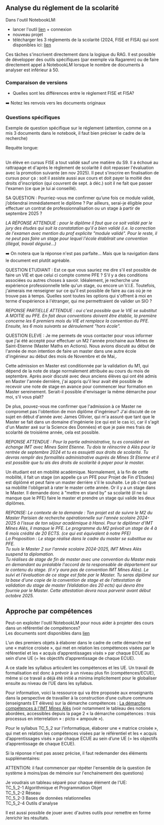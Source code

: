 
## Analyse du réglement de la scolarité

Dans l'outil NotebookLM:
* lancer l'outil [lien](https://notebooklm.google.com/) + connexion
* nouveau projet
* télécharger les 3 règlements de la scolarité (2024, FISE et FISA) qui sont disponibles ici: [lien](https://github.com/vguigue/tuto-LLM/tree/main/ressources)


Ces tâches s'inscrivent directement dans la logique du RAG. Il est possible de développer des outils spécifiques (par exemple via Ragarenn) ou de faire directement appel à NotebookLM lorsque le nombre de documents à analyser est inférieur à 50.


### Comparaison de versions

<div class="ex-box">


<ul>
<li>Quelles sont les différences entre le règlement FISE et FISA?</li>
</ul>
➡️ Notez les renvois vers les documents originaux
</div>

### Questions spécifiques

Exemple de question spécifique sur le réglement (attention, comme on a mis 3 documents dans le notebook, il faut bien préciser le cadre de la recherche)

<div class="ex-box">

Requête longue:<BR><BR>

Un élève en cursus FISE a tout validé sauf une matière du S9. Il a échoué au rattrapage et d'après le règlement de scolarité il doit repasser l'évaluation avec la promotion suivante (en nov 2025). Il peut s'inscrire en finalisation de cursus pour ça : soit il assiste aussi aux cours et doit payer la moitié des droits d'inscription (qui couvrent de sept. à déc.) soit il ne fait que passer l'examen (ce que je lui ai conseillé).

SA QUESTION : Pourriez-vous me confirmer qu’une fois ce module validé, j’obtiendrai immédiatement le diplôme ? Par ailleurs, serai-je éligible pour effectuer un contrat de professionnalisation ou un stage à partir de septembre 2025 ?

</div>

*LA RÉPONSE ATTENDUE : pour le diplôme il faut que ce soit validé par le jury des études qui suit la constatation qu'il a bien validé (i.e. la correction de l'examen avec mention du prof explicite "module validé". Pour le reste, il ne peut pas faire un stage pour lequel l'école établirait une convention (illégal, travail déguisé...)*

➡️ On notera que la réponse n'est pas parfaite... Mais que la navigation dans le document est plutôt agréable.

<div class="ex-box">
QUESTION ETUDIANT : Est ce que vous sauriez me dire s'il est possible de faire un VIE et que celui ci compte comme PFE ? S'il y a des conditions associées ou autres
choses à savoir. Idéalement, je recherche une expérience professionnelle telle qu'un stage, ou encore un V.I.E. Toutefois, j'aimerais me renseigner sur ce qu'il est possible de faire au cas où je ne trouve pas à temps. Quelles sont toutes les options qui s'offrent à moi en terme d'expérience à l'étranger, qui me permettraient de valider un SIO ?
</div>

*REPONSE PARTIELLE ATTENDUE : oui c'est possible que le VIE se substitut A MOITIE au PFE. En fait deux conventions doivent être établie,  la première concerne les 6 premiers mois du VIE et remplace la convention du PFE. Ensuite, les 6 mois suivants se déroulement "hors école".*


<div class="ex-box">
QUESTION ELEVE : Je me permets de vous contacter pour vous informer que j'ai été accepté pour effectuer un M2 l'année prochaine aux Mines de Saint-Etienne (Master Maths en Actions). Nous avions discuté au début de l'année de mon intention de faire un master dans une autre école d'ingénieur au début des mois de Novembre et de Mai,.

Cette admission en Master  est conditionnée par la validation du M1, qui dépend de la note de stage normalement attribuée au cours du mois de septembre. Après avoir discuté avec deux anciens élèves qui ont été admis en Master l'année dernière, j'ai appris qu'il leur avait été possible de recevoir une note de stage en avance pour commencer leur formation en Master sereinement. Serait-il possible d'envisager la même démarche pour moi, s'il vous plaît?

De plus, pouvez-vous me confirmer que l'admission à ce Master ne compromet pas l'obtention de mon diplôme d'ingénieur? J'ai discuté de ce sujet en début d'année avec James Ollivier, qui m'a assuré que tant que le Master se fait dans un domaine d'ingénierie (ce qui est le cas ici, car il s'agit d'un Master axé sur la Science des Données) et que je paie mes frais de scolarité de troisième année, cela est possible.
</div>

*REPONSE ATTENDUE : Pour la partie administrative, tu es considéré en échange IMT avec Mines Saint Etienne. Tu dois te réinscrire à Alès pour la rentrée de septembre 2024 et tu es assujetti aux droits de scolarité. Tu devras remplir des formalités administrative auprès de Mines St Etienne et il est possible que tu ais des droits de scolarité à payer pour le master.*

<div class="ex-box">
Un étudiant est en mobilité académique. Normalement, à la fin de cette mobilité, il fait un stage (on appelle ça un PFE pour Projet de Fin d'Etudes) est diplômé et peut faire un master derrière s'il le souhaite. Le pb c'est que sa mobilité l'obligerait à rater le master cette année. Or il y a un stage dans le Master. Il demande donc à "mettre en stand by" sa scolarité (il ne lui manque que le PFE) faire le master et prendre un stage qui valide les deux diplômes. 
</div>

*REPONSE:  Le contexte de ta demande : Ton projet est de suivre le M2 du Master Parisien de recherche opérationnelle sur l'année scolaire 2024-2025 à l'issue de ton séjour académique à Hanoi. Pour te diplômer d'IMT Mines Alès, il manque le PFE. Le programme du M2 prévoit un stage de 4 à 6 mois crédité de 20 ECTS. (ce qui est équivalent à notre PFE) <BR> La Proposition : Le stage réalisé dans le cadre du master se substitue au PFE.<BR> Tu suis le Master 2 sur l'année scolaire 2024-2025, IMT Mines Alès suspend ta diplomation.<BR> Tu réalises de stage de fin de master avec une convention du Master mais en demandant au préalable l'accord de ta responsable de département sur le contenu du stage. (il n’y aura pas de convention IMT Mines Alès). Le suivi et l'évaluation de ce stage est faite par le Master. Tu seras diplômé sur la base d'une copie de la convention de stage et de l'attestation de validation du stage de master (Validation des 20 ects) qui devra être fournie par le Master. Cette attestation devra nous parvenir avant début octobre 2025.*

## Approche par compétences

Peut-on exploiter l'outil NotebookLM pour nous aider à projeter des cours dans un référentiel de compétences?
<BR>
Les documents sont disponibles dans [lien](https://github.com/vguigue/tuto-LLM/tree/main/ressources/APC)

L’un des premiers objets à élaborer dans le cadre de cette démarche est une « matrice croisée », qui met en relation les compétences visées par le référentiel et les « acquis d’apprentissages visés » par chaque ECUE au sein d’une UE (= les objectifs d’apprentissage de chaque ECUE). 

A ce stade les syllabus articulent les compétences et les UE. Un travail de formalisation est donc à prévoir à un niveau plus fin (compétences/ECUE), même si ce travail a déjà été initié a minima implicitement pour le globaliser ensuite au niveau de l’UE dans les syllabus.


Pour information, voici la ressource qui va être proposée aux enseignants dans la perspective de travailler à la construction d’une culture commune (enseignants ET élèves) sur la démarche compétences : [La démarche compétences à l'IMT Mines Alès](https://view.genially.com/680202032f83150f653403f6/interactive-content-la-demarche-competences-a-limt-mines-ales) (voir notamment le tableau des notions abordées, accessibles depuis la page 2 « la démarche compétences : trois processus en interrelation » : picto « ampoule »).

<div class="ex-box">
Pour le syllabus TC_5_2 sur l'informatique,  élaborer  une « matrice croisée », qui met en relation les compétences visées par le référentiel et les « acquis d’apprentissages visés » par chaque ECUE au sein d’une UE (= les objectifs d’apprentissage de chaque ECUE).
</div>

Si la réponse n'est pas assez précise, il faut redemander des éléments supplémentaires:

<div class="ex-box">
ATTENTION: il faut commencer par répéter l'ensemble de la question (le système à moins/pas de mémoire sur l'enchainement des questions) 

Je voudrais un tableau séparé pour chaque élément de l'UE:<BR>
TC_5_2-1 Algorithmique et Programmation Objet
<BR>
TC_5_2-2 Réseau
<BR>
TC_5_2-3 Bases de données relationnelles
<BR>
TC_5_2-4 Outils d'analyse
</div>

Il est aussi possible de jouer avec d'autres outils pour remettre en forme /enrichir les résultats.
